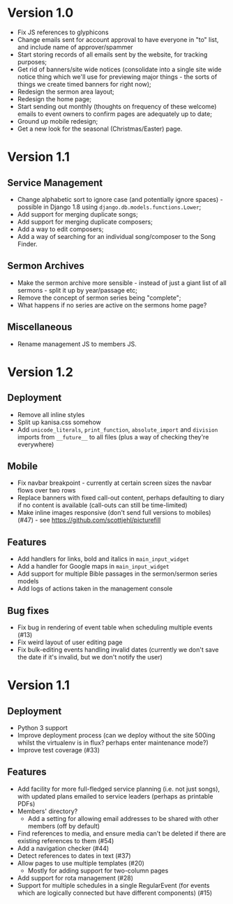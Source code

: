 Version 1.0
===========

* Fix JS references to glyphicons
* Change emails sent for account approval to have everyone in "to"
  list, and include name of approver/spammer
* Start storing records of all emails sent by the website, for
  tracking purposes;
* Get rid of banners/site wide notices (consolidate into a single
  site wide notice thing which we'll use for previewing major
  things - the sorts of things we create timed banners for right
  now);
* Redesign the sermon area layout;
* Redesign the home page;
* Start sending out monthly (thoughts on frequency of these welcome)
  emails to event owners to confirm pages are adequately up to date;
* Ground up mobile redesign;
* Get a new look for the seasonal (Christmas/Easter) page.

Version 1.1
===========

Service Management
------------------

- Change alphabetic sort to ignore case (and potentially ignore
  spaces) - possible in Django 1.8 using
  `django.db.models.functions.Lower`;
- Add support for merging duplicate songs;
- Add support for merging duplicate composers;
- Add a way to edit composers;
- Add a way of searching for an individual song/composer to the Song
  Finder.

Sermon Archives
---------------

- Make the sermon archive more sensible - instead of just a giant
  list of all sermons - split it up by year/passage etc;
- Remove the concept of sermon series being "complete";
- What happens if no series are active on the sermons home page?

Miscellaneous
-------------

- Rename management JS to members JS.

Version 1.2
===========

Deployment
----------

- Remove all inline styles
- Split up kanisa.css somehow
- Add `unicode_literals`, `print_function`, `absolute_import` and
  `division` imports from `__future__` to all files (plus a way of
  checking they're everywhere)

Mobile
------

- Fix navbar breakpoint - currently at certain screen sizes the navbar
  flows over two rows
- Replace banners with fixed call-out content, perhaps defaulting to
  diary if no content is available (call-outs can still be
  time-limited)
- Make inline images responsive (don't send full versions to mobiles)
  (#47) - see https://github.com/scottjehl/picturefill

Features
--------

- Add handlers for links, bold and italics in `main_input_widget`
- Add a handler for Google maps in `main_input_widget`
- Add support for multiple Bible passages in the sermon/sermon series
  models
- Add logs of actions taken in the management console

Bug fixes
---------

- Fix bug in rendering of event table when scheduling multiple events
  (#13)
- Fix weird layout of user editing page
- Fix bulk-editing events handling invalid dates (currently we don't
  save the date if it's invalid, but we don't notify the user)

Version 1.1
===========

Deployment
----------

- Python 3 support
- Improve deployment process (can we deploy without the site 500ing
  whilst the virtualenv is in flux? perhaps enter maintenance mode?)
- Improve test coverage (#33)

Features
--------

- Add facility for more full-fledged service planning (i.e. not just
  songs), with updated plans emailed to service leaders (perhaps as
  printable PDFs)
- Members' directory?
  - Add a setting for allowing email addresses to be shared with other
    members (off by default)
- Find references to media, and ensure media can't be deleted if there
  are existing references to them (#54)
- Add a navigation checker (#44)
- Detect references to dates in text (#37)
- Allow pages to use multiple templates (#20)
  - Mostly for adding support for two-column pages
- Add support for rota management (#28)
- Support for multiple schedules in a single RegularEvent (for events
  which are logically connected but have different components) (#15)
